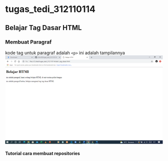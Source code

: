 # tugas_tedi_312110114
## Belajar Tag Dasar HTML

### Membuat Paragraf
kode tag untuk paragraf adalah `<p>`
ini adalah tampilannya
![gambar 1](screenshot/ss1.png)
#### Tutorial cara membuat repositories 